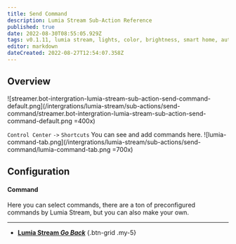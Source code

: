 ```yaml
---
title: Send Command
description: Lumia Stream Sub-Action Reference
published: true
date: 2022-08-30T08:55:05.929Z
tags: v0.1.11, lumia stream, lights, color, brightness, smart home, automation
editor: markdown
dateCreated: 2022-08-27T12:54:07.358Z
---
```


## Overview
![streamer.bot-intergration-lumia-stream-sub-action-send-command-default.png](/intergrations/lumia-stream/sub-actions/send-command/streamer.bot-intergration-lumia-stream-sub-action-send-command-default.png =400x)

`Control Center` `->` `Shortcuts` You can see and add commands here.
![lumia-command-tab.png](/intergrations/lumia-stream/sub-actions/send-command/lumia-command-tab.png =700x)

## Configuration
#### Command
Here you can select commands, there are a ton of preconfigured commands by Lumia Stream, but you can also make your own.

---

- [<i class="mdi mdi-chevron-left"></i> **Lumia Stream *Go Back***](/en/Sub-Actions/Lumia-Stream)
{.btn-grid .my-5}